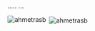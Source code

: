 
.....
...
<p><img align="left" src="https://github-readme-stats.vercel.app/api/top-langs?username=ahmetrasb&show_icons=true&locale=en&layout=compact" alt="ahmetrasb" /></p>

<p>&nbsp;<img align="center" src="https://github-readme-stats.vercel.app/api?username=ahmetrasb&show_icons=true&locale=en" alt="ahmetrasb" /></p>
